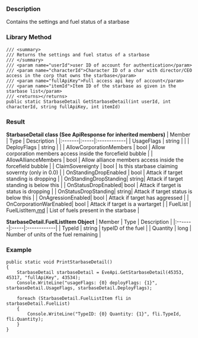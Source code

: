 ### Description ###
Contains the settings and fuel status of a starbase

### Library Method ###
```
/// <summary>
/// Returns the settings and fuel status of a starbase
/// </summary>
/// <param name="userId">user ID of account for authentication</param>
/// <param name="characterId">Character ID of a char with director/CEO access in the corp that owns the starbase</param>
/// <param name="fullApiKey">Full access api key of account</param>
/// <param name="itemId">Item ID of the starbase as given in the starbase list</param>
/// <returns></returns>
public static StarbaseDetail GetStarbaseDetail(int userId, int characterId, string fullApiKey, int itemId)
```

### Result ###
**StarbaseDetail class (See ApiResponse for inherited members)**
| Member | Type | Description |
|:-------|:-----|:------------|
| UsageFlags | string |  |
| DeployFlags | string |  |
| AllowCorporationMembers | bool | Allow corporation members access inside the forcefield bubble |
| AllowAllianceMembers | bool | Allow alliance members access inside the forcefield bubble |
| ClaimSovereignty | bool | Is this starbase claiming sovernty (only in 0.0) |
| OnStandingDropEnabled | bool | Attack if target standing is dropping |
| OnStandingDropStanding| string| Attack if target standing is below this |
| OnStatusDropEnabled| bool | Attack if target is status is dropping |
| OnStatusDropStanding| string| Attack if target status is below this |
| OnAgressionEnabled| bool | Attack if target has aggressed |
| OnCorporationWarEnabled| bool | Attack if target is a wartarget |
| FuelList | FuelListItem[.md](.md) | List of fuels present in the starbase |

**StarbaseDetail.FuelListItem Object**
| Member | Type | Description |
|:-------|:-----|:------------|
| TypeId | string | typeID of the fuel |
| Quantity | long | Number of units of the fuel remaining |

### Example ###
```
public static void PrintStarbaseDetail()
{
    StarbaseDetail starbaseDetail = EveApi.GetStarbaseDetail(45353, 45317, "fullApiKey", 43534);
    Console.WriteLine("usageFlags: {0} deployFlags: {1}", starbaseDetail.UsageFlags, starbaseDetail.DeployFlags);

    foreach (StarbaseDetail.FuelListItem fli in starbaseDetail.FuelList)
    {
        Console.WriteLine("TypeID: {0} Quantity: {1}", fli.TypeId, fli.Quantity);
    }
}
```